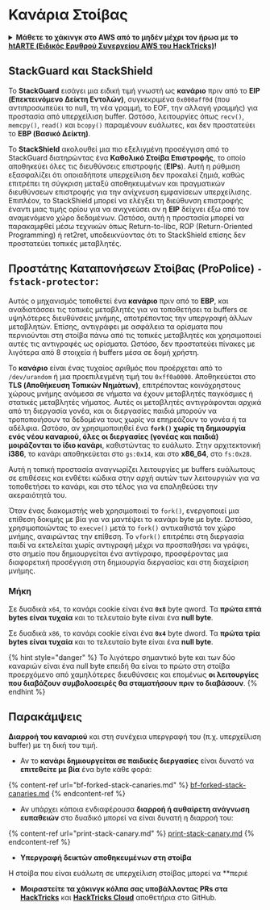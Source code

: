 # Κανάρια Στοίβας

<details>

<summary><strong>Μάθετε το χάκινγκ στο AWS από το μηδέν μέχρι τον ήρωα με το</strong> <a href="https://training.hacktricks.xyz/courses/arte"><strong>htARTE (Ειδικός Ερυθρού Συνεργείου AWS του HackTricks)</strong></a><strong>!</strong></summary>

Άλλοι τρόποι υποστήριξης του HackTricks:

* Αν θέλετε να δείτε την **εταιρεία σας διαφημισμένη στο HackTricks** ή να **κατεβάσετε το HackTricks σε μορφή PDF** ελέγξτε τα [**ΣΧΕΔΙΑ ΣΥΝΔΡΟΜΗΣ**](https://github.com/sponsors/carlospolop)!
* Αποκτήστε το [**επίσημο PEASS & HackTricks swag**](https://peass.creator-spring.com)
* Ανακαλύψτε [**την Οικογένεια PEASS**](https://opensea.io/collection/the-peass-family), τη συλλογή μας από αποκλειστικά [**NFTs**](https://opensea.io/collection/the-peass-family)
* **Εγγραφείτε** στην 💬 [**ομάδα Discord**](https://discord.gg/hRep4RUj7f) ή στην [**ομάδα τηλεγραφήματος**](https://t.me/peass) ή **ακολουθήστε** μας στο **Twitter** 🐦 [**@hacktricks\_live**](https://twitter.com/hacktricks\_live)**.**
* **Μοιραστείτε τα χάκινγκ κόλπα σας υποβάλλοντας PRs** στα αποθετήρια του [**HackTricks**](https://github.com/carlospolop/hacktricks) και του [**HackTricks Cloud**](https://github.com/carlospolop/hacktricks-cloud).

</details>

## **StackGuard και StackShield**

Το **StackGuard** εισάγει μια ειδική τιμή γνωστή ως **κανάριο** πριν από το **EIP (Επεκτεινόμενο Δείκτη Εντολών)**, συγκεκριμένα `0x000aff0d` (που αντιπροσωπεύει το null, τη νέα γραμμή, το EOF, την αλλαγή γραμμής) για προστασία από υπερχείλιση buffer. Ωστόσο, λειτουργίες όπως `recv()`, `memcpy()`, `read()` και `bcopy()` παραμένουν ευάλωτες, και δεν προστατεύει το **EBP (Βασικό Δείκτη)**.

Το **StackShield** ακολουθεί μια πιο εξελιγμένη προσέγγιση από το StackGuard διατηρώντας ένα **Καθολικό Στοίβα Επιστροφής**, το οποίο αποθηκεύει όλες τις διευθύνσεις επιστροφής (**EIPs**). Αυτή η ρύθμιση εξασφαλίζει ότι οποιαδήποτε υπερχείλιση δεν προκαλεί ζημιά, καθώς επιτρέπει τη σύγκριση μεταξύ αποθηκευμένων και πραγματικών διευθύνσεων επιστροφής για την ανίχνευση εμφανίσεων υπερχείλισης. Επιπλέον, το StackShield μπορεί να ελέγξει τη διεύθυνση επιστροφής έναντι μιας τιμής ορίου για να ανιχνεύσει αν η **EIP** δείχνει έξω από τον αναμενόμενο χώρο δεδομένων. Ωστόσο, αυτή η προστασία μπορεί να παρακαμφθεί μέσω τεχνικών όπως Return-to-libc, ROP (Return-Oriented Programming) ή ret2ret, υποδεικνύοντας ότι το StackShield επίσης δεν προστατεύει τοπικές μεταβλητές.

## **Προστάτης Καταπονήσεων Στοίβας (ProPolice) `-fstack-protector`:**

Αυτός ο μηχανισμός τοποθετεί ένα **κανάριο** πριν από το **EBP**, και αναδιατάσσει τις τοπικές μεταβλητές για να τοποθετήσει τα buffers σε υψηλότερες διευθύνσεις μνήμης, αποτρέποντας την υπεργραφή άλλων μεταβλητών. Επίσης, αντιγράφει με ασφάλεια τα ορίσματα που περνιούνται στη στοίβα πάνω από τις τοπικές μεταβλητές και χρησιμοποιεί αυτές τις αντιγραφές ως ορίσματα. Ωστόσο, δεν προστατεύει πίνακες με λιγότερα από 8 στοιχεία ή buffers μέσα σε δομή χρήστη.

Το **κανάριο** είναι ένας τυχαίος αριθμός που προέρχεται από το `/dev/urandom` ή μια προεπιλεγμένη τιμή του `0xff0a0000`. Αποθηκεύεται στο **TLS (Αποθήκευση Τοπικών Νημάτων)**, επιτρέποντας κοινόχρηστους χώρους μνήμης ανάμεσα σε νήματα να έχουν μεταβλητές παγκόσμιες ή στατικές μεταβλητές νήματος. Αυτές οι μεταβλητές αντιγράφονται αρχικά από τη διεργασία γονέα, και οι διεργασίες παιδιά μπορούν να τροποποιήσουν τα δεδομένα τους χωρίς να επηρεάζουν το γονέα ή τα αδέλφια. Ωστόσο, αν χρησιμοποιηθεί ένα **`fork()` χωρίς τη δημιουργία ενός νέου καναριού, όλες οι διεργασίες (γονέας και παιδιά) μοιράζονται το ίδιο κανάρι**, καθιστώντας το ευάλωτο. Στην αρχιτεκτονική **i386**, το κανάρι αποθηκεύεται στο `gs:0x14`, και στο **x86\_64**, στο `fs:0x28`.

Αυτή η τοπική προστασία αναγνωρίζει λειτουργίες με buffers ευάλωτους σε επιθέσεις και ενθέτει κώδικα στην αρχή αυτών των λειτουργιών για να τοποθετήσει το κανάρι, και στο τέλος για να επαληθεύσει την ακεραιότητά του.

Όταν ένας διακομιστής web χρησιμοποιεί το `fork()`, ενεργοποιεί μια επίθεση δοκιμής με βία για να μαντέψει το κανάρι byte με byte. Ωστόσο, χρησιμοποιώντας το `execve()` μετά το `fork()` αντικαθιστά τον χώρο μνήμης, αναιρώντας την επίθεση. Το `vfork()` επιτρέπει στη διεργασία παιδί να εκτελείται χωρίς αντιγραφή μέχρι να προσπαθήσει να γράψει, στο σημείο που δημιουργείται ένα αντίγραφο, προσφέροντας μια διαφορετική προσέγγιση στη δημιουργία διεργασίας και στη διαχείριση μνήμης.

### Μήκη

Σε δυαδικά `x64`, το κανάρι cookie είναι ένα **`0x8`** byte qword. Τα **πρώτα επτά bytes είναι τυχαία** και το τελευταίο byte είναι ένα **null byte**.

Σε δυαδικά `x86`, το κανάρι cookie είναι ένα **`0x4`** byte dword. Τα **πρώτα τρία bytes είναι τυχαία** και το τελευταίο byte είναι ένα **null byte**.

{% hint style="danger" %}
Το λιγότερο σημαντικό byte και των δύο καναριών είναι ένα null byte επειδή θα είναι το πρώτο στη στοίβα προερχόμενο από χαμηλότερες διευθύνσεις και επομένως **οι λειτουργίες που διαβάζουν συμβολοσειρές θα σταματήσουν πριν το διαβάσουν**.
{% endhint %}

## Παρακάμψεις

**Διαρροή του καναριού** και στη συνέχεια υπεργραφή του (π.χ. υπερχείλιση buffer) με τη δική του τιμή.

* Αν το **κανάρι δημιουργείται σε παιδικές διεργασίες** είναι δυνατό να **επιτεθείτε με βία** ένα byte κάθε φορά:

{% content-ref url="bf-forked-stack-canaries.md" %}
[bf-forked-stack-canaries.md](bf-forked-stack-canaries.md)
{% endcontent-ref %}

* Αν υπάρχει κάποια ενδιαφέρουσα **διαρροή ή αυθαίρετη ανάγνωση ευπαθειών** στο δυαδικό μπορεί να είναι δυνατή η διαρροή του:

{% content-ref url="print-stack-canary.md" %}
[print-stack-canary.md](print-stack-canary.md)
{% endcontent-ref %}

* **Υπεργραφή δεικτών αποθηκευμένων στη στοίβα**

Η στοίβα που είναι ευάλωτη σε υπερχείλιση στοίβας μπορεί να **περιέ
* **Μοιραστείτε τα χάκινγκ κόλπα σας υποβάλλοντας PRs στα** [**HackTricks**](https://github.com/carlospolop/hacktricks) και [**HackTricks Cloud**](https://github.com/carlospolop/hacktricks-cloud) αποθετήρια στο GitHub.

</details>

